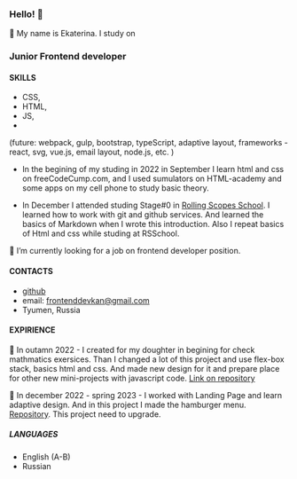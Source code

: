 ### Hello! 👋
👯 My name is Ekaterina. I study on 

### Junior Frontend developer

#### SKILLS
- CSS,
- HTML,
- JS,
-   

(future: webpack, gulp, bootstrap, typeScript, adaptive layout, frameworks - react, svg, vue.js, email layout, node.js, etc. )

- In the begining of my studing in 2022 in September I learn html and css on freeCodeCump.com, and I used sumulators on HTML-academy and some apps on my cell phone to study basic theory.  

- In December I attended studing Stage#0 in [Rolling Scopes School](https://rollingscopes.com/). I learned how to work with git and github services. And learned the basics of Markdown when I wrote this introduction. Also I repeat basics of Html and css while studing at RSSchool. 

🔭 I’m currently looking for a job on frontend developer position.

#### CONTACTS
- [github](https://github.com/frontenddevkan)
- email: frontenddevkan@gmail.com
- Tyumen, Russia

#### EXPIRIENCE

🌱  In outamn 2022 - I created for my doughter in begining for check mathmatics exersices. Than I changed a lot of this project and 
use flex-box stack, basics html and css. And made new design for it and prepare place for other new mini-projects with javascript code. [Link on repository](https://github.com/frontenddevkan/PortalForApps)

🌱 In december 2022 - spring 2023 - I worked with Landing Page and learn adaptive design. And in this project I made the hamburger menu. [Repository](https://github.com/frontenddevkan/Plants_Landing). This project need to upgrade.

##### LANGUAGES

- English (A-B)
- Russian

<!--
 I’m looking to collaborate on ...
- 🤔 I’m looking for help with ...
- 💬 Ask me about ...
- 📫 How to reach me: ...
- 😄 Pronouns: ...
- ⚡ Fun fact: ...
-->
